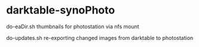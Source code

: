 # darktable-synoPhoto

do-eaDir.sh thumbnails for photostation via nfs mount

do-updates.sh re-exporting changed images from darktable to photostation

